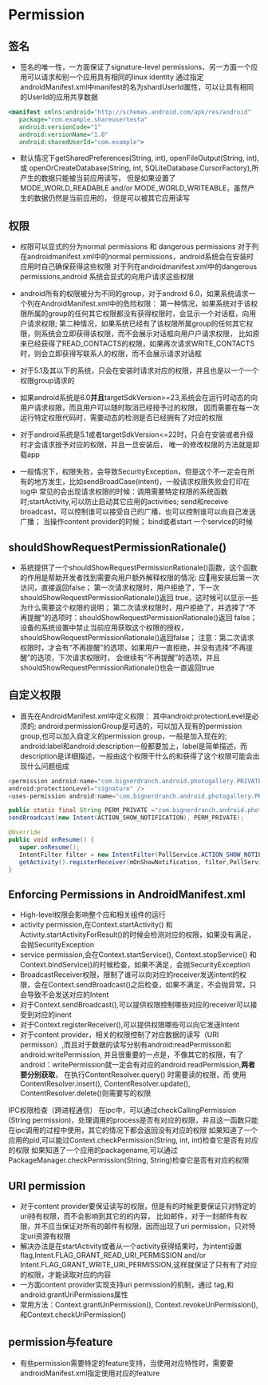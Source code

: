 # Permission

## 签名

- 签名的唯一性，一方面保证了signature-level permissions，另一方面一个应用可以请求和别一个应用具有相同的linux identity
 通过指定androidManifest.xml中manifest的名为shardUserId属性，可以让具有相同的UserId的应用共享数据

 ```xml
 <manifest xmlns:android="http://schemas.android.com/apk/res/android"
    package="com.example.shareusertesta"
    android:versionCode="1"
    android:versionName="1.0"
    android:sharedUserId="com.example">
 ```

- 默认情况下getSharedPreferences(String, int), openFileOutput(String, int),
 或 openOrCreateDatabase(String, int, SQLiteDatabase.CursorFactory),所产生的数据只能被当前应用读写，
 但是如果设置了MODE_WORLD_READABLE and/or MODE_WORLD_WRITEABLE，虽然产生的数据仍然是当前应用的，
 但是可以被其它应用读写

## 权限

- 权限可以显式的分为normal permissions 和 dangerous permissions
 对于列在androidmanifest.xml中的normal permissions，android系统会在安装时应用时自己确保获得这些权限
 对于列在androidmanifest.xml中的dangerous permissions,android 系统会显式的向用户请求这些权限

- android所有的权限被分为不同的group，对于android 6.0，如果系统请求一个列在AndroidManifest.xml中的危险权限：
 第一种情况，如果系统对于该权限所属的group的任何其它权限都没有获得权限时，会显示一个对话框，向用户请求权限;
 第二种情况，如果系统已经有了该权限所属group的任何其它权限，则系统会立即获得该权限，而不会展示对话框向用户户请求权限，
 比如原来已经获得了READ_CONTACTS的权限，如果再次请求WRITE_CONTACTS时，则会立即获得写联系人的权限，而不会展示请求对话框

- 对于5.1及其以下的系统，只会在安装时请求对应的权限，并且也是以一个一个权限group请求的

- 如果android系统是6.0**并且**targetSdkVersion>=23,系统会在运行时动态的向用户请求权限，而且用户可以随时取消已经授予过的权限，
 因而需要在每一次运行特定权限代码时，需要动态的检测是否已经拥有了对应的权限

- 对于android系统是5.1或者targetSdkVersion<=22时，只会在安装或者升级时才会请求授予对应的权限，并且一旦安装后，
 唯一的修改权限的方法就是卸载app

- 一般情况下，权限失败，会导致SecurityException，但是这个不一定会在所有的地方发生，比如sendBroadCase(intent)，一般请求权限失败会打印在log中
 常见的会出现请求权限的时候：调用需要特定权限的系统函数时;startActivity,可以防止启动其它应用的activities;
 send和receive broadcast，可以控制谁可以接受自己的广播，也可以控制谁可以向自己发送广播；
 当操作content provider的时候；
 bind或者start 一个service的时候

## shouldShowRequestPermissionRationale()

- 系统提供了一个shouldShowRequestPermissionRationale()函数，这个函数的作用是帮助开发者找到需要向用户额外解释权限的情况:
 应用安装后第一次访问，直接返回false；
 第一次请求权限时，用户拒绝了，下一次shouldShowRequestPermissionRationale()返回 true，这时候可以显示一些为什么需要这个权限的说明；
 第二次请求权限时，用户拒绝了，并选择了“不再提醒”的选项时：shouldShowRequestPermissionRationale()返回 false；
 设备的系统设置中禁止当前应用获取这个权限的授权，shouldShowRequestPermissionRationale()返回false；
 注意：第二次请求权限时，才会有“不再提醒”的选项，如果用户一直拒绝，并没有选择“不再提醒”的选项，下次请求权限时，
 会继续有“不再提醒”的选项，并且shouldShowRequestPermissionRationale()也会一直返回true

## 自定义权限

- 首先在AndroidManifest.xml中定义权限：
 其中android:protectionLevel是必须的;
 android:permissionGroup是可选的，可以加入现有的permission group,也可以加入自定义的permission group，一般是加入现在的;
 android:label和android:description一般都要加上，label是简单描述，而description是详细描述，一般由这个权限干什么的和获得了这个权限可能会出现什么问题组成

 ```java
<permission android:name="com.bignerdranch.android.photogallery.PRIVATE"
 android:protectionLevel="signature" />
<uses-permission android:name="com.bignerdranch.android.photogallery.PRIVATE" />

public static final String PERM_PRIVATE ="com.bignerdranch.android.photogallery.PRIVATE";
sendBroadcast(new Intent(ACTION_SHOW_NOTIFICATION), PERM_PRIVATE);

@Override
public void onResume() {
    super.onResume();
    IntentFilter filter = new IntentFilter(PollService.ACTION_SHOW_NOTIFICATION);
    getActivity().registerReceiver(mOnShowNotification, filter,PollService.PERM_PRIVATE, null);
}
 ```

## Enforcing Permissions in AndroidManifest.xml

- High-level权限会影响整个应和相关组件的运行
- activity permission,在Context.startActivity() 和Activity.startActivityForResult()的时候会检测对应的权限，如果没有满足，会抛SecurityException
- service permission,会在Context.startService(), Context.stopService() 和Context.bindService()的时候检查，如果不满足，会抛SecurityException
- BroadcastReceiver权限，限制了谁可以向对应的receiver发送intent的权限，会在Context.sendBroadcast()之后检查，如果不满足，不会抛异常，只会导致不会发送对应的Intent
- 对于Context.sendBroadcast(),可以提供权限控制哪些对应的receiver可以接受到对应的inent
- 对于Context.registerReceiver(),可以提供权限哪些可以向它发送Intent
- 对于content provider，相关的权限控制了对应数据的读写（URI permisson）,而且对于数据的读写分别有android:readPermisson和android:writePermission,
 并且很重要的一点是，不像其它的权限，有了android：writePermission就一定会有对应的android:readPermission,**两者要分别获取**，
  在执行ContentResolver.query() 时需要读的权限，而 使用ContentResolver.insert(), ContentResolver.update(), ContentResolver.delete()则需要写的权限

IPC权限检查（跨进程通信）
在ipc中，可以通过checkCallingPermission (String permission)，处理调用的process是否有对应的权限，并且这一函数只能在ipc调用的过程中使用，其它的情况下都会返回没有对应的权限
如果知道了一个应用的pid,可以能过Context.checkPermission(String, int, int)检查它是否有对应的权限
如果知道了一个应用的packagename,可以通过PackageManager.checkPermission(String, String)检查它是否有对应的权限


## URI permission

- 对于content provider要保证读写的权限，但是有的时候更要保证只对特定的uri持有权限，而不会影响到其它的的内容，
 比如邮件，对于一封邮件有权限，并不应当保证对所有的邮件有权限，因而出现了uri permission，只对特定uri资源有权限
- 解决办法是在startActivity或者从一个activity获得结果时，为intent设置flag,Intent.FLAG_GRANT_READ_URI_PERMISSION and/or
 Intent.FLAG_GRANT_WRITE_URI_PERMISSION,这样就保证了只有有了对应的权限，才能读取对应的内容
- 一方面content provider实现支持uri permission的机制，通过 <grant-uri-permissions>tag,和android:grantUriPermissions属性
- 常用方法：Context.grantUriPermission(), Context.revokeUriPermission(), 和Context.checkUriPermission()


## permission与feature

- 有些permission需要特定的feature支持，当使用对应特性时，需要要androidManifest.xml指定使用对应的feature


















